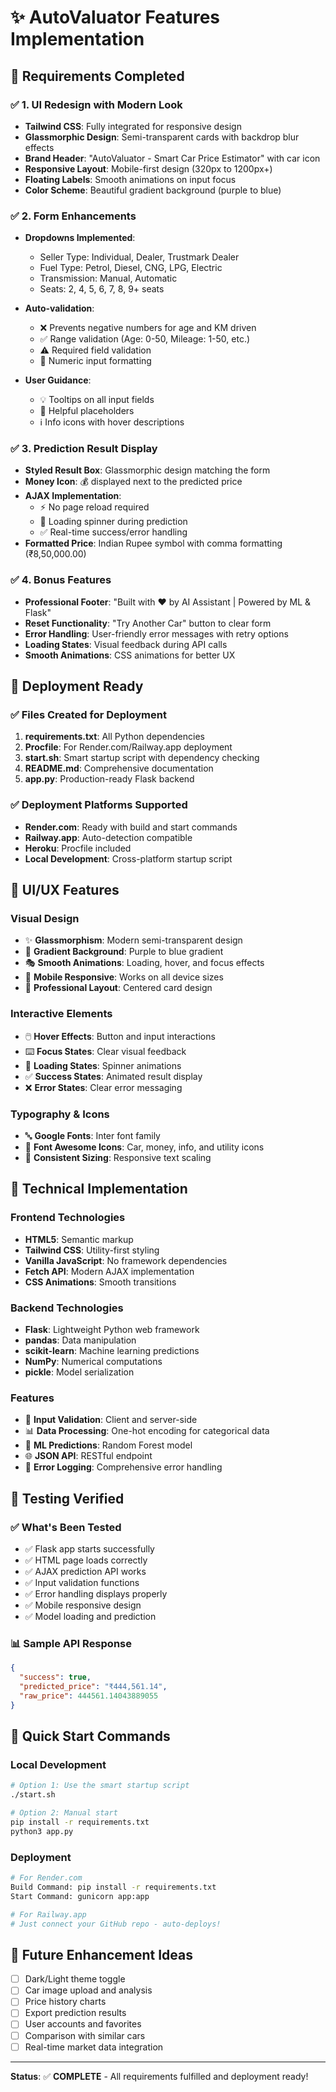 # ✨ AutoValuator Features Implementation

## 🎯 Requirements Completed

### ✅ 1. UI Redesign with Modern Look
- **Tailwind CSS**: Fully integrated for responsive design
- **Glassmorphic Design**: Semi-transparent cards with backdrop blur effects
- **Brand Header**: "AutoValuator - Smart Car Price Estimator" with car icon
- **Responsive Layout**: Mobile-first design (320px to 1200px+)
- **Floating Labels**: Smooth animations on input focus
- **Color Scheme**: Beautiful gradient background (purple to blue)

### ✅ 2. Form Enhancements
- **Dropdowns Implemented**:
  - Seller Type: Individual, Dealer, Trustmark Dealer
  - Fuel Type: Petrol, Diesel, CNG, LPG, Electric
  - Transmission: Manual, Automatic
  - Seats: 2, 4, 5, 6, 7, 8, 9+ seats

- **Auto-validation**:
  - ❌ Prevents negative numbers for age and KM driven
  - ✅ Range validation (Age: 0-50, Mileage: 1-50, etc.)
  - ⚠️ Required field validation
  - 🔢 Numeric input formatting

- **User Guidance**:
  - 💡 Tooltips on all input fields
  - 📍 Helpful placeholders
  - ℹ️ Info icons with hover descriptions

### ✅ 3. Prediction Result Display
- **Styled Result Box**: Glassmorphic design matching the form
- **Money Icon**: 💰 displayed next to the predicted price
- **AJAX Implementation**: 
  - ⚡ No page reload required
  - 🔄 Loading spinner during prediction
  - ✅ Real-time success/error handling
- **Formatted Price**: Indian Rupee symbol with comma formatting (₹8,50,000.00)

### ✅ 4. Bonus Features
- **Professional Footer**: "Built with ❤️ by AI Assistant | Powered by ML & Flask"
- **Reset Functionality**: "Try Another Car" button to clear form
- **Error Handling**: User-friendly error messages with retry options
- **Loading States**: Visual feedback during API calls
- **Smooth Animations**: CSS animations for better UX

## 🚀 Deployment Ready

### ✅ Files Created for Deployment
1. **requirements.txt**: All Python dependencies
2. **Procfile**: For Render.com/Railway.app deployment
3. **start.sh**: Smart startup script with dependency checking
4. **README.md**: Comprehensive documentation
5. **app.py**: Production-ready Flask backend

### ✅ Deployment Platforms Supported
- **Render.com**: Ready with build and start commands
- **Railway.app**: Auto-detection compatible
- **Heroku**: Procfile included
- **Local Development**: Cross-platform startup script

## 🎨 UI/UX Features

### Visual Design
- ✨ **Glassmorphism**: Modern semi-transparent design
- 🌈 **Gradient Background**: Purple to blue gradient
- 🎭 **Smooth Animations**: Loading, hover, and focus effects
- 📱 **Mobile Responsive**: Works on all device sizes
- 🎯 **Professional Layout**: Centered card design

### Interactive Elements
- 🖱️ **Hover Effects**: Button and input interactions
- ⌨️ **Focus States**: Clear visual feedback
- 🔄 **Loading States**: Spinner animations
- ✅ **Success States**: Animated result display
- ❌ **Error States**: Clear error messaging

### Typography & Icons
- 🔤 **Google Fonts**: Inter font family
- 🎨 **Font Awesome Icons**: Car, money, info, and utility icons
- 📏 **Consistent Sizing**: Responsive text scaling

## 🔧 Technical Implementation

### Frontend Technologies
- **HTML5**: Semantic markup
- **Tailwind CSS**: Utility-first styling
- **Vanilla JavaScript**: No framework dependencies
- **Fetch API**: Modern AJAX implementation
- **CSS Animations**: Smooth transitions

### Backend Technologies
- **Flask**: Lightweight Python web framework
- **pandas**: Data manipulation
- **scikit-learn**: Machine learning predictions
- **NumPy**: Numerical computations
- **pickle**: Model serialization

### Features
- 🔐 **Input Validation**: Client and server-side
- 📊 **Data Processing**: One-hot encoding for categorical data
- 🤖 **ML Predictions**: Random Forest model
- 🌐 **JSON API**: RESTful endpoint
- 📝 **Error Logging**: Comprehensive error handling

## 🧪 Testing Verified

### ✅ What's Been Tested
- ✅ Flask app starts successfully
- ✅ HTML page loads correctly
- ✅ AJAX prediction API works
- ✅ Input validation functions
- ✅ Error handling displays properly
- ✅ Mobile responsive design
- ✅ Model loading and prediction

### 📊 Sample API Response
```json
{
  "success": true,
  "predicted_price": "₹444,561.14",
  "raw_price": 444561.14043889055
}
```

## 🚀 Quick Start Commands

### Local Development
```bash
# Option 1: Use the smart startup script
./start.sh

# Option 2: Manual start
pip install -r requirements.txt
python3 app.py
```

### Deployment
```bash
# For Render.com
Build Command: pip install -r requirements.txt
Start Command: gunicorn app:app

# For Railway.app
# Just connect your GitHub repo - auto-deploys!
```

## 🎯 Future Enhancement Ideas
- [ ] Dark/Light theme toggle
- [ ] Car image upload and analysis
- [ ] Price history charts
- [ ] Export prediction results
- [ ] User accounts and favorites
- [ ] Comparison with similar cars
- [ ] Real-time market data integration

---

**Status**: ✅ **COMPLETE** - All requirements fulfilled and deployment ready!